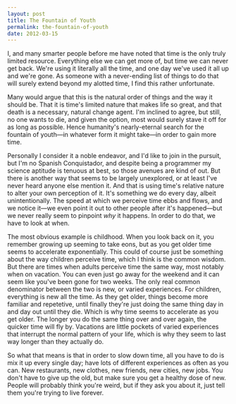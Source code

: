 ```yaml
---
layout: post
title: The Fountain of Youth
permalink: the-fountain-of-youth
date: 2012-03-15
---
```


I, and many smarter people before me have noted that time is the only truly limited resource. Everything else we can get more of, but time we can never get back. We're using it literally all the time, and one day we've used it all up and we're gone. As someone with a never-ending list of things to do that will surely extend beyond my alotted time, I find this rather unfortunate.

Many would argue that this is the natural order of things and the way it should be. That it is time's limited nature that makes life so great, and that death is a necessary, natural change agent. I'm inclined to agree, but still, no one wants to die, and given the option, most would surely stave it off for as long as possible. Hence humanity's nearly-eternal search for the fountain of youth—in whatever form it might take—in order to gain more time.

Personally I consider it a noble endeavor, and I'd like to join in the pursuit, but I'm no Spanish Conquistador, and despite being a programmer my science aptitude is tenuous at best, so those avenues are kind of out. But there is another way that seems to be largely unexplored, or at least I've never heard anyone else mention it. And that is using time's relative nature to alter your own perception of it. It's something we do every day, albeit unintentionally. The speed at which we perceive time ebbs and flows, and we notice it—we even point it out to other people after it's happened—but we never really seem to pinpoint _why_ it happens. In order to do that, we have to look at when.

The most obvious example is childhood. When you look back on it, you remember growing up seeming to take eons, but as you get older time seems to accelerate exponentially. This could of course just be something about the way children perceive time, which I think is the common wisdom. But there are times when adults perceive time the same way, most notably when on vacation. You can even just go away for the weekend and it can seem like you've been gone for two weeks. The only real common denominator between the two is new, or varied experiences. For children, everything is new all the time. As they get older, things become more familiar and repetetive, until finally they're just doing the same thing day in and day out until they die. Which is why time seems to accelerate as you get older. The longer you do the same thing over and over again, the quicker time will fly by. Vacations are little pockets of varied experiences that interrupt the normal pattern of your life, which is why they seem to last way longer than they actually do.

So what that means is that in order to slow down time, all you have to do is mix it up every single day; have lots of different experiences as often as you can. New restaurants, new clothes, new friends, new cities, new jobs. You don't have to give up the old, but make sure you get a healthy dose of new. People will probably think you're weird, but if they ask you about it, just tell them you're trying to live forever.

